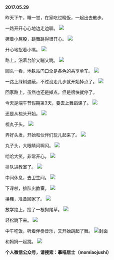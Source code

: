 
          
**2017.05.29**

昨天下午，睡一觉，在家吃过晚饭，一起出去散步。

一路开开心心地边走边聊。
![](https://pic4.zhimg.com/v2-2a22013db34c05a3233c5933f9b2a615.jpg)


撅着小屁股，跳舞跳得很开心。
![](https://pic2.zhimg.com/v2-3266af3d6aaee83763cd6c6c3e98c079.jpg)


开心地抿着小嘴。
![](https://pic1.zhimg.com/v2-12028a714342df8deb007bb83f1fb95f.jpg)


路上，沿着台阶又蹦又跳。
![](https://pic1.zhimg.com/v2-cc0e41d620f5a282021efba0b42d5449.jpg)


回头一看，地铁站门口全是各色的共享单车。
![](https://pic3.zhimg.com/v2-4dc43d6e0f4db4b76cd124c8400ac461.jpg)


一路上绿树遮蔽，不过没走几步就开始掉点了。
![](https://pic2.zhimg.com/v2-4d5ae85cc2e9785f63dee5f2244d2a14.jpg)


回家路上，虽然也还是掉点，但是很快就停了。

今天是端午节假期第3天，要去上舞蹈课了。
![](https://pic3.zhimg.com/v2-023112fd4cf253005087540293a67764.jpg)


还是从梳头开始。
![](https://pic2.zhimg.com/v2-83892d5b5853bf21f4b3c22328bd5d88.jpg)


梳丸子头。
![](https://pic2.zhimg.com/v2-079e230af462658b6d5341b7d6cd01e7.jpg)


弄好头发，开始和伙伴们玩儿起来了。
![](https://pic4.zhimg.com/v2-c1e84ec9fcbebb0acdbe438cb955bb58.jpg)


丸子头，大眼睛闪啊闪。
![](https://pic3.zhimg.com/v2-938de1932068faa9aa918f010ab977cd.jpg)


哈哈大笑，非常开心。
![](https://pic3.zhimg.com/v2-c240706dc5591f00d0b27ef8b9c91d24.jpg)


排队进教室了。
![](https://pic4.zhimg.com/v2-647c66c5429d61d70b5b2407173d54c7.jpg)


中间休息，去卫生间。
![](https://pic4.zhimg.com/v2-115452c787da007f7ab7f266c27fadf3.jpg)


下课啦，排队出教室。
![](https://pic4.zhimg.com/v2-f43cbab9dd67fa421ab5d8a1002a8d53.jpg)


换鞋，准备回家了。
![](https://pic4.zhimg.com/v2-1f072cccdc735fce40f483240be5406e.jpg)


放学路上，捡了一根狗尾草。
![](https://pic4.zhimg.com/v2-118d13035b9f064063568dfb57ef9918.jpg)


轻松跳下来。
![](https://pic4.zhimg.com/v2-673709854563653e6df2eae1e2f1f5db.jpg)


中午吃饭，听着伴奏音乐，又开始跳起了舞。
![](https://pic2.zhimg.com/v2-d86635e70688722796f847b44d8cd825.jpg)封面


和妈妈一起跳。
![](https://pic4.zhimg.com/v2-e0e555bef3bb22058afd83f12b166314.jpg)



**个人微信公众号，请搜索：摹喵居士（momiaojushi）**

        